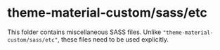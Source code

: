 # theme-material-custom/sass/etc

This folder contains miscellaneous SASS files. Unlike `"theme-material-custom/sass/etc"`, these files
need to be used explicitly.
